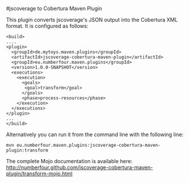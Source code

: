 #jscoverage to Cobertura Maven Plugin

This plugin converts jscoverage's JSON output into the Cobertura XML format. It is configured as follows:
    
    <build>
    ....
    <plugin>
      <groupId>de.mytoys.maven.plugins</groupId>
      <artifactId>jscoverage-cobertura-maven-plugin</artifactId>
      <groupId>eu.numberfour.maven.plugins</groupId>
      <version>1.0.0-SNAPSHOT</version>
      <executions>
        <execution>
          <goals>
           <goal>transform</goal>
          </goals>
          <phase>process-resources</phase>
        </execution>
      </executions>
    </plugin>
    ...
    </build>

Alternatively you can run it from the command line with the following line:

    mvn eu.numberfour.maven.plugins:jscoverage-cobertura-maven-plugin:transform

The complete Mojo documentation is available here: http://numberfour.github.com/jscoverage-cobertura-maven-plugin/transform-mojo.html
